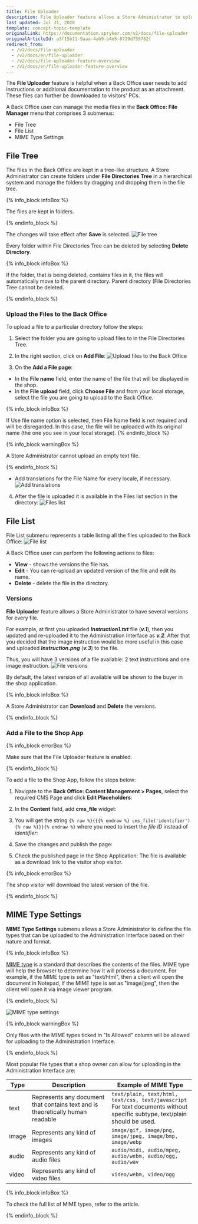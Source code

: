 ```yaml
---
title: File Uploader
description: File Uploader feature allows a Store Administrator to upload files in accordance to their specifications for a file type to the Back Office.
last_updated: Jul 31, 2020
template: concept-topic-template
originalLink: https://documentation.spryker.com/v2/docs/file-uploader
originalArticleId: a3f15b11-9aaa-4ab9-b4e5-8729d759782f
redirect_from:
  - /v2/docs/file-uploader
  - /v2/docs/en/file-uploader
  - /v2/docs/file-uploader-feature-overview
  - /v2/docs/en/file-uploader-feature-overview
---
```


The **File Uploader** feature is helpful when a Back Office user needs to add instructions or additional documentation to the product as an attachment. These files can further be downloaded to visitors' PCs.

A Back Office user can manage the media files in the **Back Office: File Manager** menu that comprises 3 submenus:

* File Tree
* File List
* MIME Type Settings

## File Tree
The files in the Back Office are kept in a tree-like structure. A Store Administrator can create folders under **File Directories Tree** in a hierarchical system and manage the folders by dragging and dropping them in the file tree.

{% info_block infoBox %}

The files are kept in folders.

{% endinfo_block %}

The changes will take effect after **Save** is selected.
![File tree](https://spryker.s3.eu-central-1.amazonaws.com/docs/Features/Media+Management/File+Uploader/File+Uploader+Feature+Overview/file-tree.png)

Every folder within File Directories Tree can be deleted by selecting **Delete Directory**.

{% info_block infoBox %}

If the folder, that is being deleted, contains files in it, the files will automatically move to the parent directory. Parent directory (File Directories Tree cannot be deleted.

{% endinfo_block %}

### Upload the Files to the Back Office
To upload a file to a particular directory follow the steps:

1. Select the folder you are going to upload files to in the File Directories Tree.
2. In the right section, click on **Add File**:
![Upload files to the Back Office](https://spryker.s3.eu-central-1.amazonaws.com/docs/Features/Media+Management/File+Uploader/File+Uploader+Feature+Overview/add-file.png)

3. On the **Add a File page**:
* In the **File name** field, enter the name of the file that will be displayed in the shop.
* In the **File upload** field, click **Choose File** and from your local storage, select the file you are going to upload to the Back Office.

{% info_block infoBox %}

If Use file name option is selected, then File Name field is not required and will be disregarded. In this
case, the file will be uploaded with its original name (the one you see in your local storage).
{% endinfo_block %}

{% info_block warningBox %}

A Store Administrator cannot upload an empty text file.

{% endinfo_block %}

* Add translations for the File Name for every locale, if necessary.
![Add translations](https://spryker.s3.eu-central-1.amazonaws.com/docs/Features/Media+Management/File+Uploader/File+Uploader+Feature+Overview/add-file+menu.png)

4. After the file is uploaded it is available in the Files list section in the directory:
![Files list](https://spryker.s3.eu-central-1.amazonaws.com/docs/Features/Media+Management/File+Uploader/File+Uploader+Feature+Overview/files-list.png)

## File List
File List submenu represents a table listing all the files uploaded to the Back Office:
![File list](https://spryker.s3.eu-central-1.amazonaws.com/docs/Features/Media+Management/File+Uploader/File+Uploader+Feature+Overview/file-list.png)

A Back Office user can perform the following actions to files:

* **View** - shows the versions the file has.
* **Edit** - You can re-upload an updated version of the file and edit its name.
* **Delete** - delete the file in the directory.

### Versions
**File Uploader** feature allows a Store Administrator to have several versions for every file.

For example, at first you uploaded _**Instruction1.txt**_ file (**_v.1_**), then you updated and re-uploaded it to the Administration Interface as **_v.2_**.
After that you decided that the image instruction would be more useful in this case and uploaded **_Instruction.png_** (**_v.3_**) to the file.

Thus, you will have 3 versions of a file available: 2 text instructions and one image instruction.
![File versions](https://spryker.s3.eu-central-1.amazonaws.com/docs/Features/Media+Management/File+Uploader/File+Uploader+Feature+Overview/file-versions.png)

By default, the latest version of all available will be shown to the buyer in the shop application.

{% info_block infoBox %}

A Store Administrator can **Download** and **Delete** the versions.

{% endinfo_block %}

### Add a File to the Shop App

{% info_block errorBox %}

Make sure that the File Uploader feature is enabled.

{% endinfo_block %}

To add a file to the Shop App, follow the steps below:

1. Navigate to the **Back Office: Content Management > Pages**, select the required CMS Page and click **Edit Placeholders**:

2. In the **Content** field, add **cms_file** widget:

3. You will get the string `{% raw %}{{{% endraw %} cms_file('identifier'){% raw %}}}{% endraw %}` where you need to insert the _file ID_ instead of _identifier_:

4. Save the changes and publish the page:
5. Check the published page in the Shop Application:
The file is available as a download link to the visitor shop visitor.

{% info_block errorBox %}

The shop visitor will download the latest version of the file.

{% endinfo_block %}

## MIME Type Settings
**MIME Type Settings** submenu allows a Store Administrator to define the file types that can be uploaded to the Administration Interface based on their nature and format.

{% info_block infoBox %}

[MIME type](https://en.wikipedia.org/wiki/Media_type) is a standard that describes the contents of the files. MIME type will help the browser to determine how it will process a document. For example, if the MIME type is set as "text/html", then a client will open the document in Notepad, if the MIME type is set as "image/jpeg", then the client will open it via image viewer program.

{% endinfo_block %}

![MIME type settings](https://spryker.s3.eu-central-1.amazonaws.com/docs/Features/Media+Management/File+Uploader/File+Uploader+Feature+Overview/mime-type-settings.png)

{% info_block warningBox %}

Only files with the MIME types ticked in "Is Allowed" column will be allowed for uploading to the Administration Interface.

{% endinfo_block %}

Most popular file types that a shop owner can allow for uploading in the Administration Interface are:

| Type | Description | Example of MIME Type |
| --- | --- | --- |
| text | Represents any document that contains text and is theoretically human readable | `text/plain, text/html, text/css, text/javascript`<br>For text documents without specific subtype, text/plain should be used.|
|image | Represents any kind of images | `image/gif, image/png, image/jpeg, image/bmp, image/webp` |
| audio | Represents any kind of audio files | `audio/midi, audio/mpeg, audio/webm, audio/ogg, audio/wav` |
| video | Represents any kind of video files | `video/webm, video/ogg` |

{% info_block infoBox %}

To check the full list of MIME types, refer to the article.

{% endinfo_block %}

<!-- Last review date: Feb 20, 2019- by Anastasija Datsun -->
